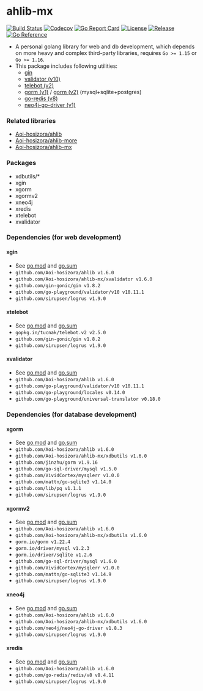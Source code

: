 # ahlib-mx

[![Build Status](https://app.travis-ci.com/Aoi-hosizora/ahlib-mx.svg?branch=master)](https://app.travis-ci.com/github/Aoi-hosizora/ahlib-mx)
[![Codecov](https://codecov.io/gh/Aoi-hosizora/ahlib-mx/branch/master/graph/badge.svg)](https://codecov.io/gh/Aoi-hosizora/ahlib-mx)
[![Go Report Card](https://goreportcard.com/badge/github.com/Aoi-hosizora/ahlib-mx)](https://goreportcard.com/report/github.com/Aoi-hosizora/ahlib-mx)
[![License](http://img.shields.io/badge/license-mit-blue.svg)](./LICENSE)
[![Release](https://img.shields.io/github/v/release/Aoi-hosizora/ahlib-mx)](https://github.com/Aoi-hosizora/ahlib-mx/releases)
[![Go Reference](https://pkg.go.dev/badge/github.com/Aoi-hosizora/ahlib-mx.svg)](https://pkg.go.dev/github.com/Aoi-hosizora/ahlib-mx)

+ A personal golang library for web and db development, which depends on more heavy and complex third-party libraries, requires `Go >= 1.15` or `Go >= 1.16`.
+ This package includes following utilities:
    + [gin](https://github.com/gin-gonic/gin)
    + [validator (v10)](https://github.com/go-playground/validator)
    + [telebot (v2)](https://github.com/tucnak/telebot)
    + [gorm (v1)](https://github.com/jinzhu/gorm) / [gorm (v2)](https://github.com/go-gorm/gorm) (mysql+sqlite+postgres)
    + [go-redis (v8)](https://github.com/go-redis/redis)
    + [neo4j-go-driver (v1)](https://github.com/neo4j/neo4j-go-driver)

### Related libraries

+ [Aoi-hosizora/ahlib](https://github.com/Aoi-hosizora/ahlib)
+ [Aoi-hosizora/ahlib-more](https://github.com/Aoi-hosizora/ahlib-more)
+ [Aoi-hosizora/ahlib-mx](https://github.com/Aoi-hosizora/ahlib-mx)

### Packages

+ xdbutils/*
+ xgin
+ xgorm
+ xgormv2
+ xneo4j
+ xredis
+ xtelebot
+ xvalidator

### Dependencies (for web development)

#### xgin

+ See [go.mod](./xgin/go.mod) and [go.sum](./xgin/go.sum)
+ `github.com/Aoi-hosizora/ahlib v1.6.0`
+ `github.com/Aoi-hosizora/ahlib-mx/xvalidator v1.6.0`
+ `github.com/gin-gonic/gin v1.8.2`
+ `github.com/go-playground/validator/v10 v10.11.1`
+ `github.com/sirupsen/logrus v1.9.0`

#### xtelebot

+ See [go.mod](./xtelebot/go.mod) and [go.sum](./xtelebot/go.sum)
+ `gopkg.in/tucnak/telebot.v2 v2.5.0`
+ `github.com/gin-gonic/gin v1.8.2`
+ `github.com/sirupsen/logrus v1.9.0`

#### xvalidator

+ See [go.mod](./xvalidator/go.mod) and [go.sum](./xvalidator/go.sum)
+ `github.com/Aoi-hosizora/ahlib v1.6.0`
+ `github.com/go-playground/validator/v10 v10.11.1`
+ `github.com/go-playground/locales v0.14.0`
+ `github.com/go-playground/universal-translator v0.18.0`

### Dependencies (for database development)

#### xgorm

+ See [go.mod](./xgorm/go.mod) and [go.sum](./xgorm/go.sum)
+ `github.com/Aoi-hosizora/ahlib v1.6.0`
+ `github.com/Aoi-hosizora/ahlib-mx/xdbutils v1.6.0`
+ `github.com/jinzhu/gorm v1.9.16`
+ `github.com/go-sql-driver/mysql v1.5.0`
+ `github.com/VividCortex/mysqlerr v1.0.0`
+ `github.com/mattn/go-sqlite3 v1.14.0`
+ `github.com/lib/pq v1.1.1`
+ `github.com/sirupsen/logrus v1.9.0`

#### xgormv2

+ See [go.mod](./xgormv2/go.mod) and [go.sum](./xgormv2/go.sum)
+ `github.com/Aoi-hosizora/ahlib v1.6.0`
+ `github.com/Aoi-hosizora/ahlib-mx/xdbutils v1.6.0`
+ `gorm.io/gorm v1.22.4`
+ `gorm.io/driver/mysql v1.2.3`
+ `gorm.io/driver/sqlite v1.2.6`
+ `github.com/go-sql-driver/mysql v1.6.0`
+ `github.com/VividCortex/mysqlerr v1.0.0`
+ `github.com/mattn/go-sqlite3 v1.14.9`
+ `github.com/sirupsen/logrus v1.9.0`

#### xneo4j

+ See [go.mod](./xneo4j/go.mod) and [go.sum](./xneo4j/go.sum)
+ `github.com/Aoi-hosizora/ahlib v1.6.0`
+ `github.com/Aoi-hosizora/ahlib-mx/xdbutils v1.6.0`
+ `github.com/neo4j/neo4j-go-driver v1.8.3`
+ `github.com/sirupsen/logrus v1.9.0`

#### xredis

+ See [go.mod](./xredis/go.mod) and [go.sum](./xredis/go.sum)
+ `github.com/Aoi-hosizora/ahlib v1.6.0`
+ `github.com/go-redis/redis/v8 v8.4.11`
+ `github.com/sirupsen/logrus v1.9.0`
